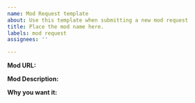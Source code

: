 ```yaml
---
name: Mod Request template
about: Use this template when submitting a new mod request
title: Place the mod name here.
labels: mod request
assignees: ''

---
```


**Mod URL:** 

**Mod Description:**

**Why you want it:**
